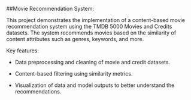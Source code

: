 ##Movie Recommendation System:

This project demonstrates the implementation of a content-based movie recommendation system using the TMDB 5000 Movies and Credits datasets. The system recommends movies based on the similarity of content attributes such as genres, keywords, and more.

Key features:

* Data preprocessing and cleaning of movie and credit datasets.

* Content-based filtering using similarity metrics.

* Visualization of data and model outputs to better understand the recommendations.
